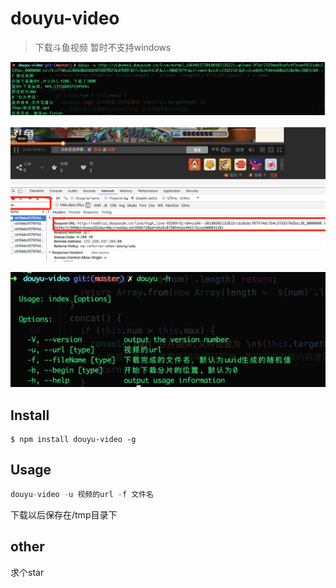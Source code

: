 
# douyu-video 

> 下载斗鱼视频 暂时不支持windows

![demo](./screenshot/demo.png)

![url](./screenshot/url.jpeg)

![help](./screenshot/help.png)

## Install

```
$ npm install douyu-video -g
```


## Usage

```js
douyu-video -u 视频的url -f 文件名
```

下载以后保存在/tmp目录下


## other

求个star